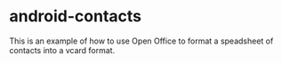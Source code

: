 # android-contacts

This is an example of how to use Open Office to format a speadsheet of contacts into a vcard format.

